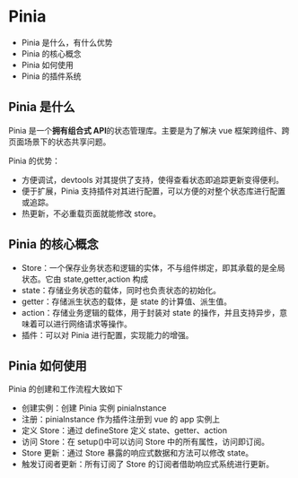 # Pinia

- Pinia 是什么，有什么优势
- Pinia 的核心概念
- Pinia 如何使用
- Pinia 的插件系统

## Pinia 是什么

Pinia 是一个**拥有组合式 API**的状态管理库。主要是为了解决 vue 框架跨组件、跨页面场景下的状态共享问题。

Pinia 的优势：

- 方便调试，devtools 对其提供了支持，使得查看状态即追踪更新变得便利。
- 便于扩展，Pinia 支持插件对其进行配置，可以方便的对整个状态库进行配置或追踪。
- 热更新，不必重载页面就能修改 store。

## Pinia 的核心概念

- Store：一个保存业务状态和逻辑的实体，不与组件绑定，即其承载的是全局状态。它由 state,getter,action 构成
- state：存储业务状态的载体，同时也负责状态的初始化。
- getter：存储派生状态的载体，是 state 的计算值、派生值。
- action：存储业务逻辑的载体，用于封装对 state 的操作，并且支持异步，意味着可以进行网络请求等操作。
- 插件：可以对 Pinia 进行配置，实现能力的增强。

## Pinia 如何使用

Pinia 的创建和工作流程大致如下

- 创建实例：创建 Pinia 实例 piniaInstance
- 注册：piniaInstance 作为插件注册到 vue 的 app 实例上
- 定义 Store：通过 defineStore 定义 state、getter、action
- 访问 Store：在 setup()中可以访问 Store 中的所有属性，访问即订阅。
- Store 更新：通过 Store 暴露的响应式数据和方法可以修改 state。
- 触发订阅者更新：所有订阅了 Store 的订阅者借助响应式系统进行更新。
